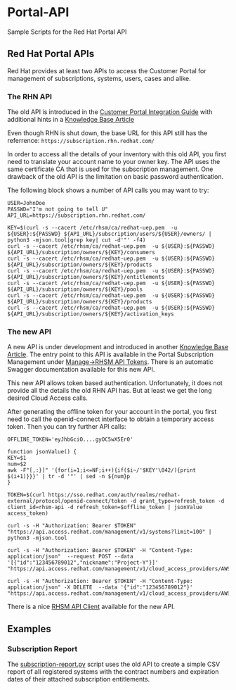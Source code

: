 # Portal-API
Sample Scripts for the Red Hat Portal API

## Red Hat Portal APIs

Red Hat provides at least two APIs to access the Customer Portal for management of subscriptions, systems, users, cases and alike.

### The RHN API

The old API is introduced in the [Customer Portal Integration Guide](https://access.redhat.com/documentation/en-us/red_hat_customer_portal/1/html/customer_portal_integration_guide)
with additional hints in a [Knowledge Base Article](https://access.redhat.com/solutions/431773)

Even though RHN is shut down, the base URL for this API still has the referrence: `https://subscription.rhn.redhat.com/`


In order to access all the details of your inventory with this old API, you first need to translate your account name to your owner key. The API uses the same certificate CA that is used for the subscription management.
One drawback of the old API is the limitation on basic password authentication.

The following block shows a number of API calls you may want to try:

```
USER=JohnDoe
PASSWD="I'm not going to tell U"
API_URL=https://subscription.rhn.redhat.com/

KEY=$(curl -s --cacert /etc/rhsm/ca/redhat-uep.pem  -u ${USER}:${PASSWD} ${API_URL}/subscription/users/${USER}/owners/ | python3 -mjson.tool|grep key| cut -d'"' -f4)
curl -s --cacert /etc/rhsm/ca/redhat-uep.pem  -u ${USER}:${PASSWD} ${API_URL}/subscription/owners/${KEY}/consumers
curl -s --cacert /etc/rhsm/ca/redhat-uep.pem  -u ${USER}:${PASSWD} ${API_URL}/subscription/owners/${KEY}/products
curl -s --cacert /etc/rhsm/ca/redhat-uep.pem  -u ${USER}:${PASSWD} ${API_URL}/subscription/owners/${KEY}/entitlements
curl -s --cacert /etc/rhsm/ca/redhat-uep.pem  -u ${USER}:${PASSWD} ${API_URL}/subscription/owners/${KEY}/pools
curl -s --cacert /etc/rhsm/ca/redhat-uep.pem  -u ${USER}:${PASSWD} ${API_URL}/subscription/owners/${KEY}/products
curl -s --cacert /etc/rhsm/ca/redhat-uep.pem  -u ${USER}:${PASSWD} ${API_URL}/subscription/owners/${KEY}/activation_keys
```

### The new API

A new API is under development and introduced in another [Knowledge Base Article](https://access.redhat.com/articles/3626371). The entry point to this API is available in the Portal Subscription Management under [Manage->RHSM API Tokens](https://access.redhat.com/management/api). There is an automatic Swagger documentation available for this new API.

This new API allows token based authentication. Unfortunately, it does not provide all the details the old RHN API has. But at least we get the long desired Cloud Access calls.

After generating the offline token for your account in the portal, you first need to call the openid-connect interface to obtain a temporary access token. Then you can try further API calls:

```
OFFLINE_TOKEN='eyJhbGciO....gyOC5wX5Er0'

function jsonValue() {
KEY=$1
num=$2
awk -F"[,:}]" '{for(i=1;i<=NF;i++){if($i~/'$KEY'\042/){print $(i+1)}}}' | tr -d '"' | sed -n ${num}p
}

TOKEN=$(curl https://sso.redhat.com/auth/realms/redhat-external/protocol/openid-connect/token -d grant_type=refresh_token -d client_id=rhsm-api -d refresh_token=$offline_token | jsonValue access_token)

curl -s -H "Authorization: Bearer $TOKEN"  "https://api.access.redhat.com/management/v1/systems?limit=100" | python3 -mjson.tool

curl -s -H "Authorization: Bearer $TOKEN" -H "Content-Type: application/json"  --request POST --data '[{"id":"123456789012","nickname":"Project-Y"}]'  "https://api.access.redhat.com/management/v1/cloud_access_providers/AWS/accounts"

curl -s -H "Authorization: Bearer $TOKEN" -H "Content-Type: application/json" -X DELETE  --data '{"id":"123456789012"}'  "https://api.access.redhat.com/management/v1/cloud_access_providers/AWS/accounts"
```

There is a nice [RHSM API Client](https://github.com/antonioromito/rhsm-api-client) available for the new API.


## Examples

### Subscription Report
The [subscription-report.py](subscription-report.py) script uses the old API to create a simple CSV report of all registered systems with the contract numbers and expiration dates of their attached subscription entitlements.


